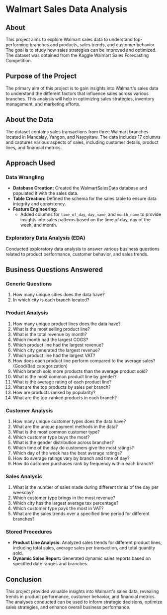 # Walmart Sales Data Analysis

## About
This project aims to explore Walmart sales data to understand top-performing branches and products, sales trends, and customer behavior. The goal is to study how sales strategies can be improved and optimized. The dataset was obtained from the Kaggle Walmart Sales Forecasting Competition.

## Purpose of the Project
The primary aim of this project is to gain insights into Walmart's sales data to understand the different factors that influence sales across various branches. This analysis will help in optimizing sales strategies, inventory management, and marketing efforts.

## About the Data
The dataset contains sales transactions from three Walmart branches located in Mandalay, Yangon, and Naypyitaw. The data includes 17 columns and captures various aspects of sales, including customer details, product lines, and financial metrics.

## Approach Used

### Data Wrangling
- **Database Creation:** Created the WalmartSalesData database and populated it with the sales data.
- **Table Creation:** Defined the schema for the sales table to ensure data integrity and consistency.
- **Feature Engineering:** 
  - Added columns for `time_of_day`, `day_name`, and `month_name` to provide insights into sales patterns based on the time of day, day of the week, and month.

### Exploratory Data Analysis (EDA)
Conducted exploratory data analysis to answer various business questions related to product performance, customer behavior, and sales trends.

## Business Questions Answered

### Generic Questions
1. How many unique cities does the data have?
2. In which city is each branch located?

### Product Analysis
1. How many unique product lines does the data have?
2. What is the most selling product line?
3. What is the total revenue by month?
4. Which month had the largest COGS?
5. Which product line had the largest revenue?
6. Which city generated the largest revenue?
7. Which product line had the largest VAT?
8. How does each product line perform compared to the average sales? (Good/Bad categorization)
9. Which branch sold more products than the average product sold?
10. What is the most common product line by gender?
11. What is the average rating of each product line?
12. What are the top products by sales per branch?
13. How are products ranked by popularity?
14. What are the top-ranked products in each branch?

### Customer Analysis
1. How many unique customer types does the data have?
2. What are the unique payment methods in the data?
3. What is the most common customer type?
4. Which customer type buys the most?
5. What is the gender distribution across branches?
6. Which time of the day do customers give the most ratings?
7. Which day of the week has the best average ratings?
8. How do average ratings vary by branch and time of day?
9. How do customer purchases rank by frequency within each branch?

### Sales Analysis
1. What is the number of sales made during different times of the day per weekday?
2. Which customer type brings in the most revenue?
3. Which city has the largest average tax percentage?
4. Which customer type pays the most in VAT?
5. What are the sales trends over a specified time period for different branches?

### Stored Procedures
- **Product Line Analysis:** Analyzed sales trends for different product lines, including total sales, average sales per transaction, and total quantity sold.
- **Dynamic Sales Report:** Generated dynamic sales reports based on specified date ranges and branches.

## Conclusion
This project provided valuable insights into Walmart's sales data, revealing trends in product performance, customer behavior, and financial metrics. The analyses conducted can be used to inform strategic decisions, optimize sales strategies, and enhance overall business performance.
